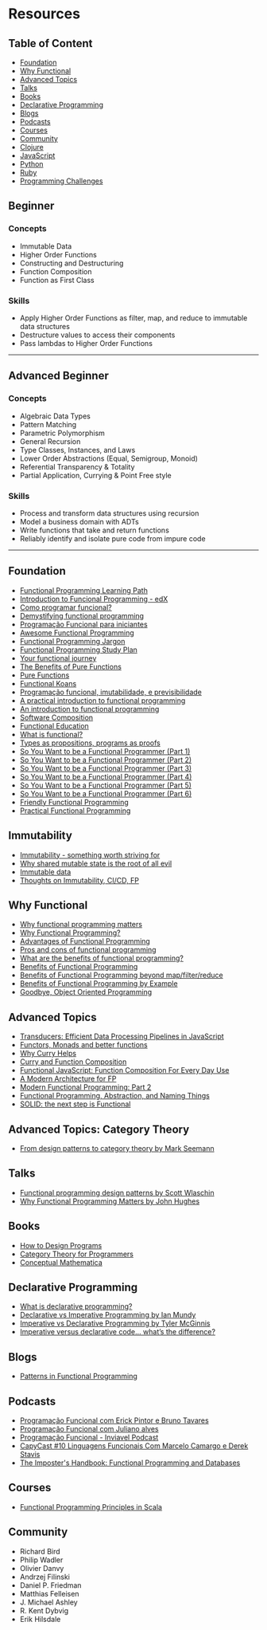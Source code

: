 # Resources

## Table of Content

- [Foundation](#foundation)
- [Why Functional](#why-functional)
- [Advanced Topics](#advanced-topics)
- [Talks](#talks)
- [Books](#books)
- [Declarative Programming](#declarative-programming)
- [Blogs](#blogs)
- [Podcasts](#podcasts)
- [Courses](#courses)
- [Community](#community)
- [Clojure](https://github.com/LeandroTk/learning-functional/tree/master/clojure)
- [JavaScript](https://github.com/LeandroTk/learning-functional/tree/master/javascript)
- [Python](https://github.com/LeandroTk/learning-functional/tree/master/python)
- [Ruby](https://Wgithub.com/LeandroTk/learning-functional/tree/master/ruby)
- [Programming Challenges](https://github.com/LeandroTk/learning-functional/tree/master/programming_challenges)

## Beginner

### Concepts
- Immutable Data
- Higher Order Functions
- Constructing and Destructuring
- Function Composition
- Function as First Class

### Skills
- Apply Higher Order Functions as filter, map, and reduce to immutable data structures
- Destructure values to access their components
- Pass lambdas to Higher Order Functions

-----------------

## Advanced Beginner

### Concepts
- Algebraic Data Types
- Pattern Matching
- Parametric Polymorphism
- General Recursion
- Type Classes, Instances, and Laws
- Lower Order Abstractions (Equal, Semigroup, Monoid)
- Referential Transparency & Totality
- Partial Application, Currying & Point Free style

### Skills
- Process and transform data structures using recursion
- Model a business domain with ADTs
- Write functions that take and return functions
- Reliably identify and isolate pure code from impure code

-----------------

## Foundation

- [Functional Programming Learning Path](https://purelyfunctional.tv/learning-paths/functional-programming/)
- [Introduction to Funcional Programming - edX](https://www.edx.org/course/introduction-functional-programming-delftx-fp101x-0)
- [Como programar funcional?](https://www.youtube.com/watch?v=jIYfTKYXJr8)
- [Demystifying functional programming](https://medium.com/building-nubank/demystifying-functional-programming-in-a-real-company-e954a2591504)
- [Programação Funcional para iniciantes](https://medium.com/trainingcenter/programa%C3%A7%C3%A3o-funcional-para-iniciantes-9e2beddb5b43)
- [Awesome Functional Programming](https://github.com/xgrommx/awesome-functional-programming)
- [Functional Programming Jargon](https://github.com/hemanth/functional-programming-jargon)
- [Functional Programming Study Plan](https://ericdouglas.github.io/2016/12/04/functional-programming-study-plan/)
- [Your functional journey](https://purelyfunctional.tv/guide/your-functional-journey/)
- [The Benefits of Pure Functions](https://alvinalexander.com/scala/fp-book/benefits-of-pure-functions)
- [Pure Functions](https://www.sitepoint.com/functional-programming-pure-functions/)
- [Functional Koans](https://github.com/relevance/functional-koans)
- [Programação funcional, imutabilidade, e previsibilidade](https://mauricioszabo.wordpress.com/2016/03/22/programacao-funcional-imutabilidade-e-previsibilidade/)
- [A practical introduction to functional programming](https://maryrosecook.com/blog/post/a-practical-introduction-to-functional-programming)
- [An introduction to functional programming](https://codewords.recurse.com/issues/one/an-introduction-to-functional-programming)
- [Software Composition](https://medium.com/javascript-scene/composing-software-an-introduction-27b72500d6ea)
- [Functional Education](http://bitemyapp.com/posts/2014-12-31-functional-education.html)
- [What is functional?](https://dev.to/drbearhands/functional-fundamentals-what-is-functional-l66)
- [Types as propositions, programs as proofs](https://dev.to/drbearhands/functional-fundamentals-types-as-propositions-programs-as-proofs-56gh)
- [So You Want to be a Functional Programmer (Part 1)](https://medium.com/@cscalfani/so-you-want-to-be-a-functional-programmer-part-1-1f15e387e536)
- [So You Want to be a Functional Programmer (Part 2)](https://medium.com/@cscalfani/so-you-want-to-be-a-functional-programmer-part-2-7005682cec4a)
- [So You Want to be a Functional Programmer (Part 3)](https://medium.com/@cscalfani/so-you-want-to-be-a-functional-programmer-part-3-1b0fd14eb1a7)
- [So You Want to be a Functional Programmer (Part 4)](https://medium.com/@cscalfani/so-you-want-to-be-a-functional-programmer-part-4-18fbe3ea9e49)
- [So You Want to be a Functional Programmer (Part 5)](https://medium.com/@cscalfani/so-you-want-to-be-a-functional-programmer-part-5-c70adc9cf56a)
- [So You Want to be a Functional Programmer (Part 6)](https://medium.com/@cscalfani/so-you-want-to-be-a-functional-programmer-part-6-db502830403)
- [Friendly Functional Programming](https://functional.works-hub.com/learn/friendly-functional-programming-b3e93)
- [Practical Functional Programming](https://hackernoon.com/practical-functional-programming-6d7932abc58b)

## Immutability

- [Immutability - something worth striving for](https://dev.to/rwoodnz/immutability---something-worth-striving-for-3ppp)
- [Why shared mutable state is the root of all evil](http://henrikeichenhardt.blogspot.com/2013/06/why-shared-mutable-state-is-root-of-all.html)
- [Immutable data](https://www.sitepoint.com/functional-programming-ruby-value-objects/)
- [Thoughts on Immutability, CI/CD, FP](https://www.infoq.com/podcasts/Vitor-Olivier)

## Why Functional

- [Why functional programming matters](https://hackernoon.com/why-functional-programming-matters-c647f56a7691)
- [Why Functional Programming?](https://purelyfunctional.tv/article/why-functional-programming/)
- [Advantages of Functional Programming](https://blog.codeship.com/advantages-of-functional-programming/)
- [Pros and cons of functional programming](https://itnext.io/pros-and-cons-of-functional-programming-32cdf527e1c2)
- [What are the benefits of functional programming?](https://stackoverflow.com/a/128128/3159162)
- [Benefits of Functional Programming](https://alvinalexander.com/scala/fp-book/benefits-of-functional-programming)
- [Benefits of Functional Programming beyond map/filter/reduce](https://www.youtube.com/watch?v=oaa4XiwEq1E&ab_channel=Jfokus)
- [Benefits of Functional Programming by Example](https://medium.com/@nickmccurdy/benefits-of-functional-programming-by-example-76f1135b0b18)
- [Goodbye, Object Oriented Programming](https://medium.com/@cscalfani/goodbye-object-oriented-programming-a59cda4c0e53)

## Advanced Topics

- [Transducers: Efficient Data Processing Pipelines in JavaScript](https://medium.com/javascript-scene/transducers-efficient-data-processing-pipelines-in-javascript-7985330fe73d)
- [Functors, Monads and better functions](https://dev.to/drbearhands/functors-monads-and-better-functions-26f3)
- [Why Curry Helps](https://hughfdjackson.com/javascript/why-curry-helps/)
- [Curry and Function Composition](https://medium.com/javascript-scene/curry-and-function-composition-2c208d774983)
- [Functional JavaScript: Function Composition For Every Day Use](https://hackernoon.com/javascript-functional-composition-for-every-day-use-22421ef65a10)
- [A Modern Architecture for FP](http://degoes.net/articles/modern-fp)
- [Modern Functional Programming: Part 2](http://degoes.net/articles/modern-fp-part-1)
- [Functional Programming, Abstraction, and Naming Things](http://www.stephendiehl.com/posts/abstraction.html)
- [SOLID: the next step is Functional](http://blog.ploeh.dk/2014/03/10/solid-the-next-step-is-functional/)

## Advanced Topics: Category Theory

- [From design patterns to category theory by Mark Seemann](http://blog.ploeh.dk/2017/10/04/from-design-patterns-to-category-theory/)


## Talks

- [Functional programming design patterns by Scott Wlaschin](https://www.youtube.com/watch?v=E8I19uA-wGY&ab_channel=IvanPlyusnin)
- [Why Functional Programming Matters by John Hughes](https://www.youtube.com/watch?v=XrNdvWqxBvA&ab_channel=ConfEngine)

## Books

- [How to Design Programs](https://htdp.org/2018-01-06/Book/index.html)
- [Category Theory for Programmers](https://github.com/tk-learning-center/functional-programming-learning-path/blob/master/books/category-theory-for-programmers.pdf)
- [Conceptual Mathematica](https://github.com/tk-learning-center/functional-programming-learning-path/blob/master/books/conceptual_mathematics.pdf)

## Declarative Programming

- [What is declarative programming?](https://stackoverflow.com/a/129639/3159162)
- [Declarative vs Imperative Programming by Ian Mundy](https://codeburst.io/declarative-vs-imperative-programming-a8a7c93d9ad2)
- [Imperative vs Declarative Programming by Tyler McGinnis](https://tylermcginnis.com/imperative-vs-declarative-programming/)
- [Imperative versus declarative code… what’s the difference?](https://medium.com/front-end-hacking/imperative-versus-declarative-code-whats-the-difference-adc7dd6c8380)

## Blogs

- [Patterns in Functional Programming](https://patternsinfp.wordpress.com/)

## Podcasts

- [Programação Funcional com Erick Pintor e Bruno Tavares](http://tecnologicamentearretado.com.br/2014/12/31/programacao-funcional-com-erick-e-bruno/)
- [Programação Funcional com Juliano alves](https://www.tecnoretorica.com.br/2013/04/programacao-funcional/)
- [Programação Funcional - Inviavel Podcast](http://inviavelpodcast.com/10/)
- [CapyCast #10 Linguagens Funcionais Com Marcelo Camargo e Derek Stavis](https://player.fm/series/capycast/capycast-10-linguagens-funcionais-com-marcelo-camargo-e-derek-stavis)
- [The Imposter's Handbook: Functional Programming and Databases](https://www.orbit.fm/bookbytes/17)

## Courses

- [Functional Programming Principles in Scala](https://www.coursera.org/learn/progfun1)

## Community

- Richard Bird
- Philip Wadler
- Olivier Danvy
- Andrzej Filinski
- Daniel P. Friedman
- Matthias Felleisen
- J. Michael Ashley
- R. Kent Dybvig
- Erik Hilsdale
